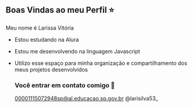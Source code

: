 ## Boas Vindas ao meu Perfil ⭐

Meu nome é Larissa Vitória

- Estou estudando na Alura
- Estou me desenvolvendo na linguagem Javascript
- Utilizo esse espaço para minha organização e compartilhamento dos meus projetos desenvolvidos

  ### Você entrar em contato comigo 📧

  00001115072948sp@al.educacao.sp.gov.br
@larisilva53_
